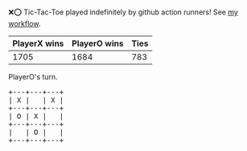 :x::o: Tic-Tac-Toe played indefinitely by github action runners! See [my workflow](.github/workflows/play.yaml).

|PlayerX wins|PlayerO wins|Ties|
|-|-|-|
|1705|1684|783|

PlayerO's turn.

<pre>
+---+---+---+
| X |   | X |
+---+---+---+
| O | X |   |
+---+---+---+
|   | O |   |
+---+---+---+
</pre>
